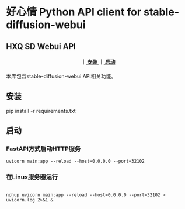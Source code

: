 # 好心情 Python API client for stable-diffusion-webui
## HXQ SD Webui API


<div align="center">  
<h4>
｜<a href="#安装"> 安装 </a>
｜<a href="#启动"> 启动 </a>
</h4>
</div>


本库包含stable-diffusion-webui API相关功能。

## 安装

 pip install -r requirements.txt


## 启动

### FastAPI方式启动HTTP服务

```shell
uvicorn main:app --reload --host=0.0.0.0 --port=32102
```


### 在Linux服务器运行

```shell

nohup uvicorn main:app --reload --host=0.0.0.0 --port=32102 > uvicorn.log 2>&1 &

```

